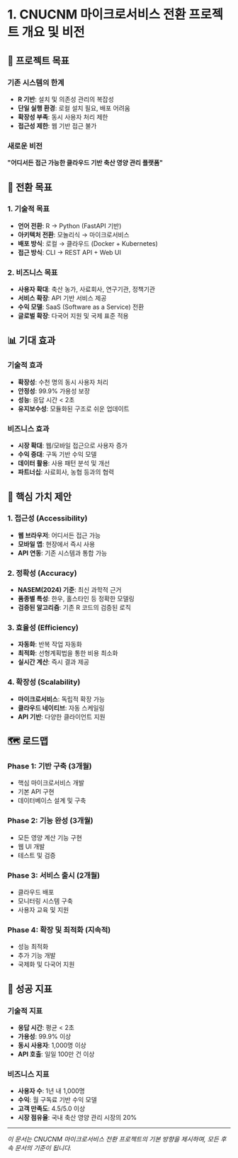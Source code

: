 # 1. CNUCNM 마이크로서비스 전환 프로젝트 개요 및 비전

## 🎯 프로젝트 목표

### 기존 시스템의 한계
- **R 기반**: 설치 및 의존성 관리의 복잡성
- **단일 실행 환경**: 로컬 설치 필요, 배포 어려움
- **확장성 부족**: 동시 사용자 처리 제한
- **접근성 제한**: 웹 기반 접근 불가

### 새로운 비전
**"어디서든 접근 가능한 클라우드 기반 축산 영양 관리 플랫폼"**

## 🚀 전환 목표

### 1. 기술적 목표
- **언어 전환**: R → Python (FastAPI 기반)
- **아키텍처 전환**: 모놀리식 → 마이크로서비스
- **배포 방식**: 로컬 → 클라우드 (Docker + Kubernetes)
- **접근 방식**: CLI → REST API + Web UI

### 2. 비즈니스 목표
- **사용자 확대**: 축산 농가, 사료회사, 연구기관, 정책기관
- **서비스 확장**: API 기반 서비스 제공
- **수익 모델**: SaaS (Software as a Service) 전환
- **글로벌 확장**: 다국어 지원 및 국제 표준 적용

## 📊 기대 효과

### 기술적 효과
- **확장성**: 수천 명의 동시 사용자 처리
- **안정성**: 99.9% 가용성 보장
- **성능**: 응답 시간 < 2초
- **유지보수성**: 모듈화된 구조로 쉬운 업데이트

### 비즈니스 효과
- **시장 확대**: 웹/모바일 접근으로 사용자 증가
- **수익 증대**: 구독 기반 수익 모델
- **데이터 활용**: 사용 패턴 분석 및 개선
- **파트너십**: 사료회사, 농협 등과의 협력

## 🎯 핵심 가치 제안

### 1. 접근성 (Accessibility)
- **웹 브라우저**: 어디서든 접근 가능
- **모바일 앱**: 현장에서 즉시 사용
- **API 연동**: 기존 시스템과 통합 가능

### 2. 정확성 (Accuracy)
- **NASEM(2024) 기준**: 최신 과학적 근거
- **품종별 특성**: 한우, 홀스타인 등 정확한 모델링
- **검증된 알고리즘**: 기존 R 코드의 검증된 로직

### 3. 효율성 (Efficiency)
- **자동화**: 반복 작업 자동화
- **최적화**: 선형계획법을 통한 비용 최소화
- **실시간 계산**: 즉시 결과 제공

### 4. 확장성 (Scalability)
- **마이크로서비스**: 독립적 확장 가능
- **클라우드 네이티브**: 자동 스케일링
- **API 기반**: 다양한 클라이언트 지원

## 🗺️ 로드맵

### Phase 1: 기반 구축 (3개월)
- 핵심 마이크로서비스 개발
- 기본 API 구현
- 데이터베이스 설계 및 구축

### Phase 2: 기능 완성 (3개월)
- 모든 영양 계산 기능 구현
- 웹 UI 개발
- 테스트 및 검증

### Phase 3: 서비스 출시 (2개월)
- 클라우드 배포
- 모니터링 시스템 구축
- 사용자 교육 및 지원

### Phase 4: 확장 및 최적화 (지속적)
- 성능 최적화
- 추가 기능 개발
- 국제화 및 다국어 지원

## 🎯 성공 지표

### 기술적 지표
- **응답 시간**: 평균 < 2초
- **가용성**: 99.9% 이상
- **동시 사용자**: 1,000명 이상
- **API 호출**: 일일 100만 건 이상

### 비즈니스 지표
- **사용자 수**: 1년 내 1,000명
- **수익**: 월 구독료 기반 수익 모델
- **고객 만족도**: 4.5/5.0 이상
- **시장 점유율**: 국내 축산 영양 관리 시장의 20%

---

*이 문서는 CNUCNM 마이크로서비스 전환 프로젝트의 기본 방향을 제시하며, 모든 후속 문서의 기준이 됩니다.*
